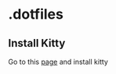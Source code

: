 # .dotfiles

## Install Kitty
Go to this [page](https://sw.kovidgoyal.net/kitty/binary/) and install kitty

